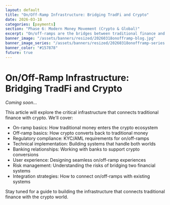 ```yaml
---
layout: default
title: "On/Off-Ramp Infrastructure: Bridging TradFi and Crypto"
date: 2026-03-18
categories: [payments]
section: "Phase 6: Modern Money Movement (Crypto & Global)"
excerpt: "On/off-ramps are the bridges between traditional finance and crypto. Learn how to build and integrate with these critical infrastructure pieces."
banner_image: "/assets/banners/resized/20260318onofframp-blog.jpg"
banner_image_series: "/assets/banners/resized/20260318onofframp-series.jpg"
banner_color: "#157878"
future: true
---
```


# On/Off-Ramp Infrastructure: Bridging TradFi and Crypto

*Coming soon...*

This article will explore the critical infrastructure that connects traditional finance with crypto. We'll cover:

- On-ramp basics: How traditional money enters the crypto ecosystem
- Off-ramp basics: How crypto converts back to traditional money
- Regulatory compliance: KYC/AML requirements for on/off-ramps
- Technical implementation: Building systems that handle both worlds
- Banking relationships: Working with banks to support crypto conversions
- User experience: Designing seamless on/off-ramp experiences
- Risk management: Understanding the risks of bridging two financial systems
- Integration strategies: How to connect on/off-ramps with existing systems

Stay tuned for a guide to building the infrastructure that connects traditional finance with the crypto world.

